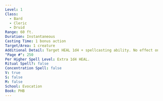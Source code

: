 ```yaml
---
Level: 1
Class:
  - Bard
  - Cleric
  - Druid
Range: 60 ft.
Duration: Instantaneous
Casting Time: 1 bonus action
Target/Area: 1 creature
Additional Detail: Target HEAL 1d4 + spellcasting ability. No effect on constructs/undead.
"Page #": 250
Per Higher Spell Level: Extra 1d4 HEAL.
Ritual Spell?: false
Concentration Spell: false
V: true
S: false
M: false
School: Evocation
Book: PHB
---
```

